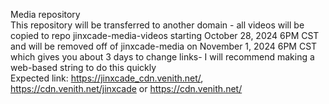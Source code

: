Media repository
<br>This repository will be transferred to another domain - all videos will be copied to repo jinxcade-media-videos starting October 28, 2024 6PM CST and will be removed off of jinxcade-media on November 1, 2024 6PM CST which gives you about 3 days to change links- I will recommend making a web-based string to do this quickly
<br>Expected link: https://jinxcade_cdn.venith.net/, https://cdn.venith.net/jinxcade or https://cdn.venith.net/
